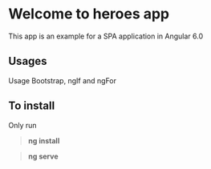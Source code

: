 # Welcome to heroes app

This app is an example for a SPA application in Angular 6.0


## Usages

Usage Bootstrap, ngIf and ngFor

## To install 

Only run 
> **ng install**

> **ng serve**
